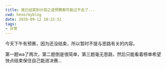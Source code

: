 ```yaml
---
title: 我已经菜到计蒜之道预赛都可能过不去了...
cwd: hexo/myblog
date: 2020-09-12 18:22:51
tags:
- 日常
---
```


今天下午有预赛，因为还没结束，所以暂时不提与思路有关的内容。

第一题wa了两次，第二题倒是很简单，第三题毫无思路，然后只能看着榜单希望快点结束保住自己能进决赛...

